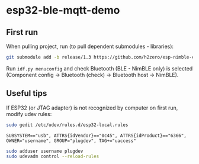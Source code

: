 # esp32-ble-mqtt-demo

## First run

When pulling project, run (to pull dependent submodules - libraries):
```bash
git submodule add -b release/1.3 https://github.com/h2zero/esp-nimble-cpp.git components/nimBLE
```

Run `idf.py menuconfig` and check Bluetooth (BLE - NimBLE only) is selected (Component config -> Bluetooth (check) -> Bluetooth host -> NimBLE).


## Useful tips

If ESP32 (or JTAG adapter) is not recognized by computer on first run, modify udev rules:
```bash
sudo gedit /etc/udev/rules.d/esp32-local.rules
```
`
SUBSYSTEM=="usb", ATTRS{idVendor}=="0c45", ATTRS{idProduct}=="6366", OWNER="username", GROUP="plugdev", TAG+="uaccess"
`
```bash
sudo adduser username plugdev
sudo udevadm control --reload-rules
```